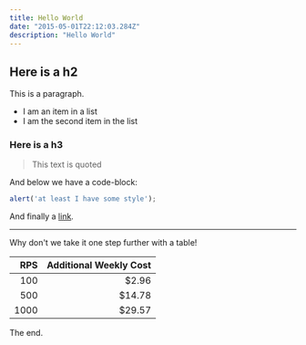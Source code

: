 ```yaml
---
title: Hello World
date: "2015-05-01T22:12:03.284Z"
description: "Hello World"
---
```


## Here is a h2

This is a paragraph.

- I am an item in a list
- I am the second item in the list

### Here is a h3

> This text is quoted

And below we have a code-block:

```js
alert('at least I have some style');
```

And finally a [link](https://www.wikipedia.org).

---

Why don't we take it one step further with a table!

|RPS|Additional Weekly Cost|
|---:|---:|
|100|$2.96|
|500|$14.78|
|1000|$29.57|

The end.